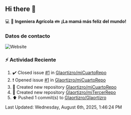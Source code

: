 ## Hi there 👋

:computer: :seedling: **Ingeniera Agrícola**
:family: **¡La mamá más felíz del mundo!**

### Datos de contacto

![Website](https://img.shields.io/website?url=https%3A%2F%2Fwww.linkedin.com%2Fin%2Falexandra-ortiz-rocha-180a008b%2F)

### :zap: Actividad Reciente

<!--RECENT_ACTIVITY:start-->
1. ✔️ Closed issue [#1](https://github.com/Glaortizro/miCuartoRepo/issues/1) in [Glaortizro/miCuartoRepo](https://github.com/Glaortizro/miCuartoRepo)<br>
2. ❗️ Opened issue [#1](https://github.com/Glaortizro/miCuartoRepo/issues/1) in [Glaortizro/miCuartoRepo](https://github.com/Glaortizro/miCuartoRepo)<br>
3. 📔 Created new repository [Glaortizro/miCuartoRepo](https://github.com/Glaortizro/miCuartoRepo)<br>
4. 📔 Created new repository [Glaortizro/miTercerRepo](https://github.com/Glaortizro/miTercerRepo)<br>
5. ⬆️ Pushed 1 commit(s) to [Glaortizro/Glaortizro](https://github.com/Glaortizro/Glaortizro)<br>
<!--RECENT_ACTIVITY:end-->
<!--RECENT_ACTIVITY:last_update-->
Last Updated: Wednesday, August 6th, 2025, 1:46:24 PM
<!--RECENT_ACTIVITY:last_update_end-->

